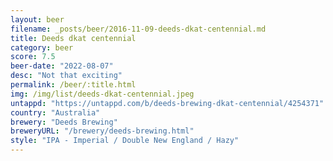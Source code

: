 ```yaml
---
layout: beer
filename: _posts/beer/2016-11-09-deeds-dkat-centennial.md
title: Deeds dkat centennial
category: beer
score: 7.5
beer-date: "2022-08-07"
desc: "Not that exciting"
permalink: /beer/:title.html
img: /img/list/deeds-dkat-centennial.jpeg
untappd: "https://untappd.com/b/deeds-brewing-dkat-centennial/4254371"
country: "Australia"
brewery: "Deeds Brewing"
breweryURL: "/brewery/deeds-brewing.html"
style: "IPA - Imperial / Double New England / Hazy"
---
```

